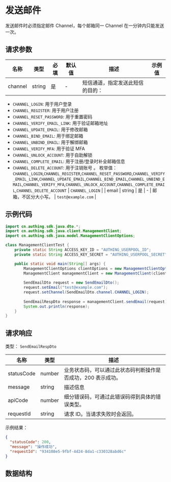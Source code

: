 # 发送邮件

<!--
  警告⚠️：
  不要直接修改该文档，
  https://github.com/Authing/authing-docs-factory
  使用该项目进行生成
-->

<LastUpdated />

发送邮件时必须指定邮件 Channel，每个邮箱同一 Channel 在一分钟内只能发送一次。

## 请求参数

| 名称 | 类型 | 必填 | 默认值 | 描述 | 示例值 |
| ---- | ---- | ---- | ---- | ---- | ---- |
| channel | string | 是 | - | 短信通道，指定发送此短信的目的：
- `CHANNEL_LOGIN`: 用于用户登录
- `CHANNEL_REGISTER`: 用于用户注册
- `CHANNEL_RESET_PASSWORD`: 用于重置密码
- `CHANNEL_VERIFY_EMAIL_LINK`: 用于验证邮箱地址
- `CHANNEL_UPDATE_EMAIL`: 用于修改邮箱
- `CHANNEL_BIND_EMAIL`: 用于绑定邮箱
- `CHANNEL_UNBIND_EMAIL`: 用于解绑邮箱
- `CHANNEL_VERIFY_MFA`: 用于验证 MFA
- `CHANNEL_UNLOCK_ACCOUNT`: 用于自助解锁
- `CHANNEL_COMPLETE_EMAIL`: 用于注册/登录时补全邮箱信息   
- `CHANNEL_DELETE_ACCOUNT`: 用于注销账号
。  枚举值：`CHANNEL_LOGIN`,`CHANNEL_REGISTER`,`CHANNEL_RESET_PASSWORD`,`CHANNEL_VERIFY_EMAIL_LINK`,`CHANNEL_UPDATE_EMAIL`,`CHANNEL_BIND_EMAIL`,`CHANNEL_UNBIND_EMAIL`,`CHANNEL_VERIFY_MFA`,`CHANNEL_UNLOCK_ACCOUNT`,`CHANNEL_COMPLETE_EMAIL`,`CHANNEL_DELETE_ACCOUNT` | `CHANNEL_LOGIN` |
| email | string | 是 | - | 邮箱，不区分大小写。   | `test@example.com` |


## 示例代码

```java
import cn.authing.sdk.java.dto.*;
import cn.authing.sdk.java.client.ManagementClient;
import cn.authing.sdk.java.model.ManagementClientOptions;

class ManagementClientTest {
    private static String ACCESS_KEY_ID = "AUTHING_USERPOOL_ID";
    private static String ACCESS_KEY_SECRET = "AUTHING_USERPOOL_SECRET";

    public static void main(String[] args) {
        ManagementClientOptions clientOptions = new ManagementClientOptions(ACCESS_KEY_ID, ACCESS_KEY_SECRET);
        ManagementClient managementClient = new ManagementClient(clientOptions);
    
        SendEmailDto request = new SendEmailDto();
        request.setEmail("test@example.com");
        request.setChannel(SendEmailDto.channel.CHANNEL_LOGIN);
        
        SendEmailRespDto response = managementClient.sendEmail(request);
        System.out.println(response);
    }
}
```



## 请求响应

类型： `SendEmailRespDto`

| 名称 | 类型 | 描述 |
| ---- | ---- | ---- |
| statusCode | number | 业务状态码，可以通过此状态码判断操作是否成功，200 表示成功。 |
| message | string | 描述信息 |
| apiCode | number | 细分错误码，可通过此错误码得到具体的错误类型。 |
| requestId | string | 请求 ID。当请求失败时会返回。 |



示例结果：

```json
{
  "statusCode": 200,
  "message": "操作成功",
  "requestId": "934108e5-9fbf-4d24-8da1-c330328abd6c"
}
```

## 数据结构


